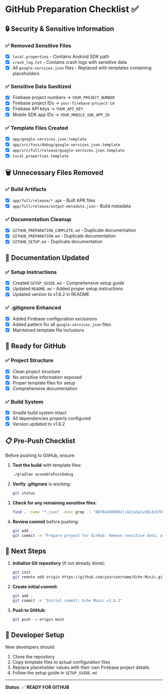 # GitHub Preparation Checklist ✅

## 🔒 Security & Sensitive Information

### ✅ Removed Sensitive Files
- [x] `local.properties` - Contains Android SDK path
- [x] `crash_log.txt` - Contains crash logs with sensitive data
- [x] All `google-services.json` files - Replaced with templates containing placeholders

### ✅ Sensitive Data Sanitized
- [x] Firebase project numbers → `YOUR_PROJECT_NUMBER`
- [x] Firebase project IDs → `your-firebase-project-id`
- [x] Firebase API keys → `YOUR_API_KEY`
- [x] Mobile SDK app IDs → `YOUR_MOBILE_SDK_APP_ID`

### ✅ Template Files Created
- [x] `app/google-services.json.template`
- [x] `app/src/foss/debug/google-services.json.template`
- [x] `app/src/full/release/google-services.json.template`
- [x] `local.properties.template`

## 🗑️ Unnecessary Files Removed

### ✅ Build Artifacts
- [x] `app/full/release/*.apk` - Built APK files
- [x] `app/full/release/output-metadata.json` - Build metadata

### ✅ Documentation Cleanup
- [x] `GITHUB_PREPARATION_COMPLETE.md` - Duplicate documentation
- [x] `GITHUB_PREPARATION.md` - Duplicate documentation
- [x] `GITHUB_SETUP.md` - Duplicate documentation

## 📝 Documentation Updated

### ✅ Setup Instructions
- [x] Created `SETUP_GUIDE.md` - Comprehensive setup guide
- [x] Updated `README.md` - Added proper setup instructions
- [x] Updated version to v1.6.2 in README

### ✅ .gitignore Enhanced
- [x] Added Firebase configuration exclusions
- [x] Added pattern for all `google-services.json` files
- [x] Maintained template file inclusions

## 🚀 Ready for GitHub

### ✅ Project Structure
- [x] Clean project structure
- [x] No sensitive information exposed
- [x] Proper template files for setup
- [x] Comprehensive documentation

### ✅ Build System
- [x] Gradle build system intact
- [x] All dependencies properly configured
- [x] Version updated to v1.6.2

## 📋 Pre-Push Checklist

Before pushing to GitHub, ensure:

1. **Test the build** with template files:
   ```bash
   ./gradlew assembleFossDebug
   ```

2. **Verify .gitignore** is working:
   ```bash
   git status
   ```

3. **Check for any remaining sensitive files**:
   ```bash
   find . -name "*.json" -exec grep -l "887842405081\|AIzaSyCvXEL8c5TOPmYUo33ghC7Cf64qYUGWfZg" {} \;
   ```

4. **Review commit** before pushing:
   ```bash
   git add .
   git commit -m "Prepare project for GitHub: Remove sensitive data, add templates, update docs"
   ```

## 🎯 Next Steps

1. **Initialize Git repository** (if not already done):
   ```bash
   git init
   git remote add origin https://github.com/yourusername/Echo-Music.git
   ```

2. **Create initial commit**:
   ```bash
   git add .
   git commit -m "Initial commit: Echo Music v1.6.2"
   ```

3. **Push to GitHub**:
   ```bash
   git push -u origin main
   ```

## 📖 Developer Setup

New developers should:

1. Clone the repository
2. Copy template files to actual configuration files
3. Replace placeholder values with their own Firebase project details
4. Follow the setup guide in `SETUP_GUIDE.md`

---

**Status**: ✅ **READY FOR GITHUB**
